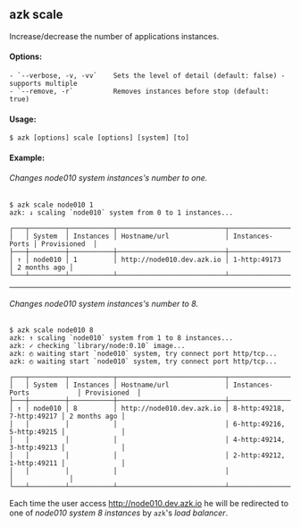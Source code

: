 ## azk scale

Increase/decrease the number of applications instances.

#### Options:

    - `--verbose, -v, -vv`    Sets the level of detail (default: false) - supports multiple
    - `--remove, -r`          Removes instances before stop (default: true)

#### Usage:

    $ azk [options] scale [options] [system] [to]

#### Example:

###### Changes node010 system instances's number to one.

```
$ azk scale node010 1
azk: ↓ scaling `node010` system from 0 to 1 instances...

┌───┬─────────┬───────────┬───────────────────────────┬─────────────────┬──────────────┐
│   │ System  │ Instances │ Hostname/url              │ Instances-Ports │ Provisioned  │
├───┼─────────┼───────────┼───────────────────────────┼─────────────────┼──────────────┤
│ ↑ │ node010 │ 1         │ http://node010.dev.azk.io │ 1-http:49173    │ 2 months ago │
└───┴─────────┴───────────┴───────────────────────────┴─────────────────┴──────────────┘
```

--------------

###### Changes node010 system instances's number to 8.

```
$ azk scale node010 8
azk: ↑ scaling `node010` system from 1 to 8 instances...
azk: ✓ checking `library/node:0.10` image...
azk: ◴ waiting start `node010` system, try connect port http/tcp...
azk: ◴ waiting start `node010` system, try connect port http/tcp...

┌───┬─────────┬───────────┬───────────────────────────┬────────────────────────────┬──────────────┐
│   │ System  │ Instances │ Hostname/url              │ Instances-Ports            │ Provisioned  │
├───┼─────────┼───────────┼───────────────────────────┼────────────────────────────┼──────────────┤
│ ↑ │ node010 │ 8         │ http://node010.dev.azk.io │ 8-http:49218, 7-http:49217 │ 2 months ago │
│   │         │           │                           │ 6-http:49216, 5-http:49215 │              │
│   │         │           │                           │ 4-http:49214, 3-http:49213 │              │
│   │         │           │                           │ 2-http:49212, 1-http:49211 │              │
│   │         │           │                           │                            │              │
└───┴─────────┴───────────┴───────────────────────────┴────────────────────────────┴──────────────┘

```
Each time the user access http://node010.dev.azk.io he will be redirected to one of _node010 system 8 instances_ by `azk`'s _load balancer_.
